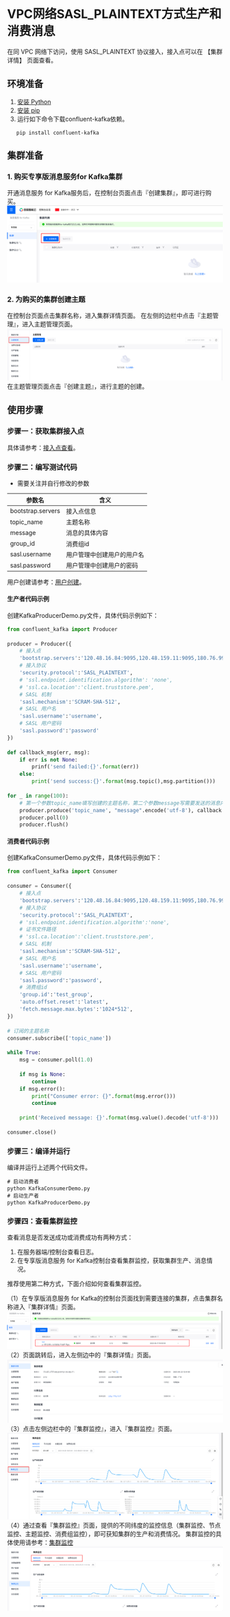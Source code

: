# VPC网络SASL_PLAINTEXT方式生产和消费消息
在同 VPC 网络下访问，使用 SASL_PLAINTEXT 协议接入，接入点可以在 【集群详情】 页面查看。
## 环境准备
1. [安装 Python](https://www.python.org/downloads/)
2. [安装 pip](https://pip-cn.readthedocs.io/en/latest/installing.html)
3. 运行如下命令下载confluent-kafka依赖。
```shell
   pip install confluent-kafka
```
## 集群准备
### 1. 购买专享版消息服务for Kafka集群
开通消息服务 for Kafka服务后，在控制台页面点击『创建集群』，即可进行购买。
![img.png](../../img/img.png)
### 2. 为购买的集群创建主题
在控制台页面点击集群名称，进入集群详情页面。
在左侧的边栏中点击『主题管理』，进入主题管理页面。
![img.png](../../img/img1.png)
在主题管理页面点击『创建主题』，进行主题的创建。
## 使用步骤
### 步骤一：获取集群接入点
具体请参考：[接入点查看]()。
### 步骤二：编写测试代码
* 需要关注并自行修改的参数

| 参数名               | 含义      |
|-------------------|---------|
| bootstrap.servers | 接入点信息   |
| topic_name        | 主题名称    |
| message           | 消息的具体内容 |
| group_id          | 消费组id   |
|     sasl.username              |    用户管理中创建用户的用户名     |
|      sasl.password                          |   用户管理中创建用户的密码                   |

用户创建请参考：[用户创建]()。
#### 生产者代码示例
创建KafkaProducerDemo.py文件，具体代码示例如下：
```python
from confluent_kafka import Producer

producer = Producer({
    # 接入点
    'bootstrap.servers':'120.48.16.84:9095,120.48.159.11:9095,180.76.99.163:9095',
    # 接入协议
    'security.protocol':'SASL_PLAINTEXT',
    # 'ssl.endpoint.identification.algorithm': 'none',
    # 'ssl.ca.location':'client.truststore.pem',
    # SASL 机制
    'sasl.mechanism':'SCRAM-SHA-512',
    # SASL 用户名
    'sasl.username':'username',
    # SASL 用户密码
    'sasl.password':'password'
})

def callback_msg(err, msg):
    if err is not None:
        prinf('send failed:{}'.format(err))
    else:
        print('send success:{}'.format(msg.topic(),msg.partition()))

for _ in range(100):
    # 第一个参数topic_name填写创建的主题名称，第二个参数message写需要发送的消息内容
    producer.produce('topic_name', "message".encode('utf-8'), callback = callback_msg)
    producer.poll(0)
    producer.flush()
```
#### 消费者代码示例
创建KafkaConsumerDemo.py文件，具体代码示例如下：
```python
from confluent_kafka import Consumer

consumer = Consumer({
    # 接入点
    'bootstrap.servers':'120.48.16.84:9095,120.48.159.11:9095,180.76.99.163:9095',
    # 接入协议
    'security.protocol':'SASL_PLAINTEXT',
    # 'ssl.endpoint.identification.algorithm':'none',
    # 证书文件路径
    # 'ssl.ca.location':'client.truststore.pem',
    # SASL 机制
    'sasl.mechanism':'SCRAM-SHA-512',
    # SASL 用户名
    'sasl.username':'username',
    # SASL 用户密码
    'sasl.password':'password',
    # 消费组id
    'group.id':'test_group',
    'auto.offset.reset':'latest',
    'fetch.message.max.bytes':'1024*512',
})

# 订阅的主题名称
consumer.subscribe(['topic_name'])

while True:
    msg = consumer.poll(1.0)

    if msg is None:
        continue
    if msg.error():
        print("Consumer error: {}".format(msg.error()))
        continue

    print('Received message: {}'.format(msg.value().decode('utf-8')))

consumer.close()
```
### 步骤三：编译并运行
编译并运行上述两个代码文件。
```shell
# 启动消费者
python KafkaConsumerDemo.py
# 启动生产者
python KafkaProducerDemo.py
```
### 步骤四：查看集群监控
查看消息是否发送成功或消费成功有两种方式：
1. 在服务器端/控制台查看日志。
2. 在专享版消息服务 for Kafka控制台查看集群监控，获取集群生产、消息情况。

推荐使用第二种方式，下面介绍如何查看集群监控。

（1）在专享版消息服务 for Kafka的控制台页面找到需要连接的集群，点击集群名称进入『集群详情』页面。
![img.png](../../img/img2.png)
（2）页面跳转后，进入左侧边中的『集群详情』页面。
![img.png](../../img/img3.png)
（3）点击左侧边栏中的『集群监控』，进入『集群监控』页面。
![img.png](../../img/img4.png)
（4）通过查看『集群监控』页面，提供的不同纬度的监控信息（集群监控、节点监控、主题监控、消费组监控），即可获知集群的生产和消费情况。
集群监控的具体使用请参考：[集群监控]()
![img.png](../../img/img5.png)